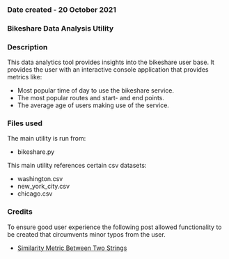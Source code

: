 ### Date created - 20 October 2021

### Bikeshare Data Analysis Utility

### Description
This data analytics tool provides insights into the bikeshare user base. It provides the user with an interactive console application that provides metrics like:

* Most popular time of day to use the bikeshare service.
* The most popular routes and start- and end points.
* The average age of users making use of the service.

### Files used
The main utility is run from:

* bikeshare.py

This main utility references certain csv datasets:

* washington.csv
* new_york_city.csv
* chicago.csv

### Credits
To ensure good user experience the following post allowed functionality to be created that circumvents minor typos from the user.

* [Similarity Metric Between Two Strings](https://stackoverflow.com/questions/17388213/find-the-similarity-metric-between-two-strings)

